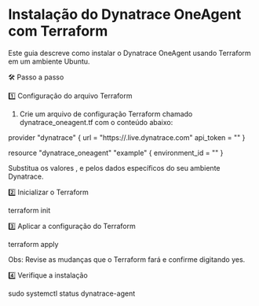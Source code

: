 # Instalação do Dynatrace OneAgent com Terraform
Este guia descreve como instalar o Dynatrace OneAgent usando Terraform em um ambiente Ubuntu.


🛠️ Passo a passo

1️⃣ Configuração do arquivo Terraform

1. Crie um arquivo de configuração Terraform chamado dynatrace_oneagent.tf com o conteúdo abaixo:


provider "dynatrace" {
  url = "https://<your-dynatrace-environment>.live.dynatrace.com"
  api_token = "<your-api-token>"
}

resource "dynatrace_oneagent" "example" {
  environment_id = "<your-environment-id>"
}






Substitua os valores <your-dynatrace-environment>, <your-api-token> e <your-environment-id> pelos dados específicos do seu ambiente Dynatrace.



2️⃣ Inicializar o Terraform

terraform init

3️⃣ Aplicar a configuração do Terraform

terraform apply

Obs: Revise as mudanças que o Terraform fará e confirme digitando yes.

4️⃣ Verifique a instalação

sudo systemctl status dynatrace-agent



